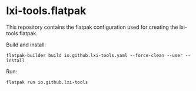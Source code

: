 # lxi-tools.flatpak

This repository contains the flatpak configuration used for creating the lxi-tools flatpak.

Build and install:
```
flatpak-builder build io.github.lxi-tools.yaml --force-clean --user --install
```

Run:
```
flatpak run io.github.lxi-tools
```
